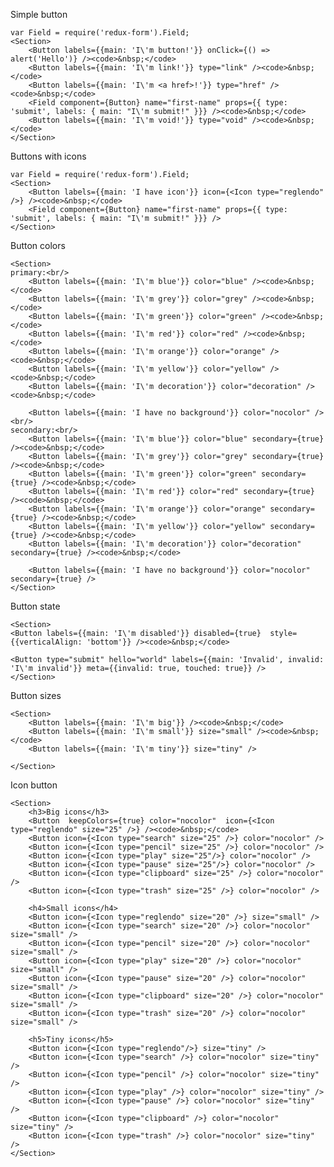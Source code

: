 Simple button

    var Field = require('redux-form').Field;
    <Section>
        <Button labels={{main: 'I\'m button!'}} onClick={() => alert('Hello')} /><code>&nbsp;</code>
        <Button labels={{main: 'I\'m link!'}} type="link" /><code>&nbsp;</code>
        <Button labels={{main: 'I\'m <a href>!'}} type="href" /><code>&nbsp;</code>
        <Field component={Button} name="first-name" props={{ type: 'submit', labels: { main: "I\'m submit!" }}} /><code>&nbsp;</code>
        <Button labels={{main: 'I\'m void!'}} type="void" /><code>&nbsp;</code>
    </Section>

Buttons with icons

    var Field = require('redux-form').Field;
    <Section>
        <Button labels={{main: 'I have icon'}} icon={<Icon type="reglendo" />} /><code>&nbsp;</code>
        <Field component={Button} name="first-name" props={{ type: 'submit', labels: { main: "I\'m submit!" }}} />
    </Section>

Button colors

    <Section>
    primary:<br/>
        <Button labels={{main: 'I\'m blue'}} color="blue" /><code>&nbsp;</code>
        <Button labels={{main: 'I\'m grey'}} color="grey" /><code>&nbsp;</code>
        <Button labels={{main: 'I\'m green'}} color="green" /><code>&nbsp;</code>
        <Button labels={{main: 'I\'m red'}} color="red" /><code>&nbsp;</code>
        <Button labels={{main: 'I\'m orange'}} color="orange" /><code>&nbsp;</code>
        <Button labels={{main: 'I\'m yellow'}} color="yellow" /><code>&nbsp;</code>
        <Button labels={{main: 'I\'m decoration'}} color="decoration" /><code>&nbsp;</code>

        <Button labels={{main: 'I have no background'}} color="nocolor" /><br/>
    secondary:<br/>
        <Button labels={{main: 'I\'m blue'}} color="blue" secondary={true} /><code>&nbsp;</code>
        <Button labels={{main: 'I\'m grey'}} color="grey" secondary={true} /><code>&nbsp;</code>
        <Button labels={{main: 'I\'m green'}} color="green" secondary={true} /><code>&nbsp;</code>
        <Button labels={{main: 'I\'m red'}} color="red" secondary={true} /><code>&nbsp;</code>
        <Button labels={{main: 'I\'m orange'}} color="orange" secondary={true} /><code>&nbsp;</code>
        <Button labels={{main: 'I\'m yellow'}} color="yellow" secondary={true} /><code>&nbsp;</code>
        <Button labels={{main: 'I\'m decoration'}} color="decoration" secondary={true} /><code>&nbsp;</code>

        <Button labels={{main: 'I have no background'}} color="nocolor" secondary={true} />
    </Section>

Button state

    <Section>
    <Button labels={{main: 'I\'m disabled'}} disabled={true}  style={{verticalAlign: 'bottom'}} /><code>&nbsp;</code>

    <Button type="submit" hello="world" labels={{main: 'Invalid', invalid: 'I\'m invalid'}} meta={{invalid: true, touched: true}} />
    </Section>

Button sizes

    <Section>
        <Button labels={{main: 'I\'m big'}} /><code>&nbsp;</code>
        <Button labels={{main: 'I\'m small'}} size="small" /><code>&nbsp;</code>
        <Button labels={{main: 'I\'m tiny'}} size="tiny" />

    </Section>

Icon button

    <Section>
        <h3>Big icons</h3>
        <Button  keepColors={true} color="nocolor"  icon={<Icon type="reglendo" size="25" />} /><code>&nbsp;</code>
        <Button icon={<Icon type="search" size="25" />} color="nocolor" />
        <Button icon={<Icon type="pencil" size="25" />} color="nocolor" />
        <Button icon={<Icon type="play" size="25"/>} color="nocolor" />
        <Button icon={<Icon type="pause" size="25"/>} color="nocolor" />
        <Button icon={<Icon type="clipboard" size="25" />} color="nocolor" />
        <Button icon={<Icon type="trash" size="25" />} color="nocolor" />

        <h4>Small icons</h4>
        <Button icon={<Icon type="reglendo" size="20" />} size="small" />
        <Button icon={<Icon type="search" size="20" />} color="nocolor" size="small" />
        <Button icon={<Icon type="pencil" size="20" />} color="nocolor" size="small" />
        <Button icon={<Icon type="play" size="20" />} color="nocolor" size="small" />
        <Button icon={<Icon type="pause" size="20" />} color="nocolor" size="small" />
        <Button icon={<Icon type="clipboard" size="20" />} color="nocolor" size="small" />
        <Button icon={<Icon type="trash" size="20" />} color="nocolor" size="small" />

        <h5>Tiny icons</h5>
        <Button icon={<Icon type="reglendo"/>} size="tiny" />
        <Button icon={<Icon type="search" />} color="nocolor" size="tiny" />
        <Button icon={<Icon type="pencil" />} color="nocolor" size="tiny" />
        <Button icon={<Icon type="play" />} color="nocolor" size="tiny" />
        <Button icon={<Icon type="pause" />} color="nocolor" size="tiny" />
        <Button icon={<Icon type="clipboard" />} color="nocolor" size="tiny" />
        <Button icon={<Icon type="trash" />} color="nocolor" size="tiny" />
    </Section>
